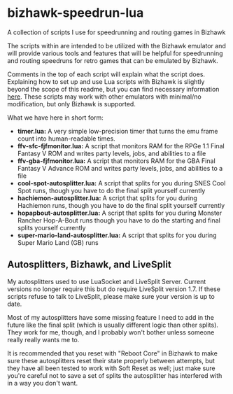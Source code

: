 # bizhawk-speedrun-lua
A collection of scripts I use for speedrunning and routing games in Bizhawk

The scripts within are intended to be utilized with the Bizhawk emulator and will provide various tools and features that will be helpful for speedrunning and routing speedruns for retro games that can be emulated by Bizhawk.

Comments in the top of each script will explain what the script does. Explaining how to set up and use Lua scripts with Bizhawk is slightly beyond the scope of this readme, but you can find necessary information [here](http://tasvideos.org/LuaScripting.html). These scripts may work with other emulators with minimal/no modification, but only Bizhawk is supported.

What we have here in short form:
- **timer.lua:** A very simple low-precision timer that turns the emu frame count into human-readable times.
- **ffv-sfc-fjfmonitor.lua:** A script that monitors RAM for the RPGe 1.1 Final Fantasy V ROM and writes party levels, jobs, and abilities to a file
- **ffv-gba-fjfmonitor.lua:** A script that monitors RAM for the GBA Final Fantasy V Advance ROM and writes party levels, jobs, and abilities to a file
- **cool-spot-autosplitter.lua:** A script that splits for you during SNES Cool Spot runs, though you have to do the final split yourself currently
- **hachiemon-autosplitter.lua:** A script that splits for you during Hachiemon runs, though you have to do the final split yourself currently
- **hopapbout-autosplitter.lua:** A script that splits for you during Monster Rancher Hop-A-Bout runs though you have to do the starting and final splits yourself currently
- **super-mario-land-autosplitter.lua:** A script that splits for you during Super Mario Land (GB) runs

## Autosplitters, Bizhawk, and LiveSplit
My autosplitters used to use LuaSocket and LiveSplit Server. Current versions no longer require this but do require LiveSplit version 1.7. If these scripts refuse to talk to LiveSplit, please make sure your version is up to date.

Most of my autosplitters have some missing feature I need to add in the future like the final split (which is usually different logic than other splits). They work for me, though, and I probably won't bother unless someone really really wants me to.

It is recommended that you reset with "Reboot Core" in Bizhawk to make sure these autosplitters reset their state properly between attempts, but they have all been tested to work with Soft Reset as well; just make sure you're careful not to save a set of splits the autosplitter has interfered with in a way you don't want.
